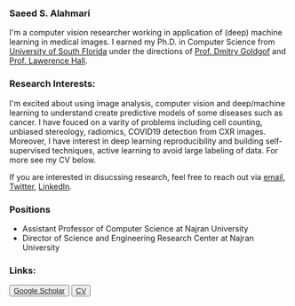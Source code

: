 
### Saeed S. Alahmari

I'm a computer vision researcher working in application of (deep) machine learning in medical images.  I earned my Ph.D. in Computer Science from [University of South Florida](https://www.usf.edu/engineering/cse/) under the directions of [Prof. Dmitry Goldgof](https://www.usf.edu/engineering/cse/people/goldgof-dmitry.aspx) and [Prof. Lawerence Hall](https://www.usf.edu/engineering/cse/people/hall-lawrence.aspx). 

### Research Interests:
I'm excited about using image analysis, computer vision and deep/machine learning to understand create predictive models of some diseases such as cancer. I have fouced on a varity of problems including cell counting, unbiased stereology, radiomics, COVID19 detection from CXR images. Moreover, I have interest in deep learning reproducibility and building self-supervised techniques, active learning to avoid large labeling of data. For more see my CV below. 

If you are interested in disucssing research, feel free to reach out via [email](aalahmari.saeed@gmail.com), [Twitter](https://twitter.com/AlahmariSaeed_S), [LinkedIn](https://www.linkedin.com/in/alahmaris-saeed/).


### Positions
<ul>
  <li> Assistant Professor of Computer Science at Najran University</li>
  <li> Director of Science and Engineering Research Center at Najran University </li>
</ul>

### Links:
<button type="button" onclick="alert('Google Scholar')">[Google Scholar](https://scholar.google.com/citations?user=2tFmf_0AAAAJ&hl=en)</button> 
<button type="button" onclick="alert('CV')">[CV](./CV.pdf)</button> 

